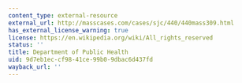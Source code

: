 ```yaml
---
content_type: external-resource
external_url: http://masscases.com/cases/sjc/440/440mass309.html
has_external_license_warning: true
license: https://en.wikipedia.org/wiki/All_rights_reserved
status: ''
title: Department of Public Health
uid: 9d7eb1ec-cf98-41ce-99b0-9dbac6d437fd
wayback_url: ''
---
```

